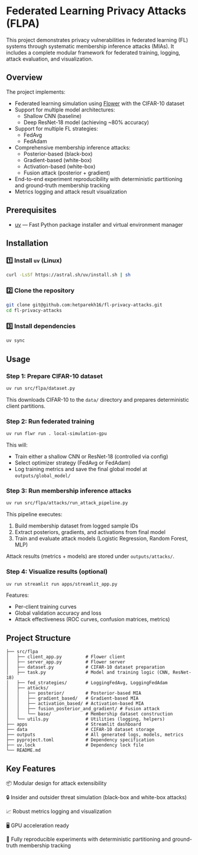 # Federated Learning Privacy Attacks (FLPA)

This project demonstrates privacy vulnerabilities in federated learning (FL) systems through systematic membership inference attacks (MIAs). It includes a complete modular framework for federated training, logging, attack evaluation, and visualization.

## Overview

The project implements:
- Federated learning simulation using [Flower](https://flower.dev/) with the CIFAR-10 dataset
- Support for multiple model architectures:
  - Shallow CNN (baseline)
  - Deep ResNet-18 model (achieving ~80% accuracy)
- Support for multiple FL strategies:
  - FedAvg
  - FedAdam
- Comprehensive membership inference attacks:
  - Posterior-based (black-box)
  - Gradient-based (white-box)
  - Activation-based (white-box)
  - Fusion attack (posterior + gradient)
- End-to-end experiment reproducibility with deterministic partitioning and ground-truth membership tracking
- Metrics logging and attack result visualization

## Prerequisites

- [uv](https://github.com/astral-sh/uv) — Fast Python package installer and virtual environment manager

## Installation

### 1️⃣ Install `uv` (Linux)

```bash
curl -LsSf https://astral.sh/uv/install.sh | sh
```

### 2️⃣ Clone the repository

```bash
git clone git@github.com:hetparekh16/fl-privacy-attacks.git
cd fl-privacy-attacks
```

### 3️⃣ Install dependencies

```bash
uv sync
```

## Usage

### Step 1: Prepare CIFAR-10 dataset

```bash
uv run src/flpa/dataset.py
```

This downloads CIFAR-10 to the `data/` directory and prepares deterministic client partitions.

### Step 2: Run federated training

```bash
uv run flwr run . local-simulation-gpu
```

This will:
- Train either a shallow CNN or ResNet-18 (controlled via config)
- Select optimizer strategy (FedAvg or FedAdam)
- Log training metrics and save the final global model at `outputs/global_model/`

### Step 3: Run membership inference attacks

```bash
uv run src/flpa/attacks/run_attack_pipeline.py
```

This pipeline executes:
1. Build membership dataset from logged sample IDs
2. Extract posteriors, gradients, and activations from final model
3. Train and evaluate attack models (Logistic Regression, Random Forest, MLP)

Attack results (metrics + models) are stored under `outputs/attacks/`.

### Step 4: Visualize results (optional)

```bash
uv run streamlit run apps/streamlit_app.py
```

Features:
- Per-client training curves
- Global validation accuracy and loss
- Attack effectiveness (ROC curves, confusion matrices, metrics)

## Project Structure

```
├── src/flpa
│   ├── client_app.py         # Flower client
│   ├── server_app.py         # Flower server
│   ├── dataset.py            # CIFAR-10 dataset preparation
│   ├── task.py               # Model and training logic (CNN, ResNet-18)
│   ├── fed_strategies/       # LoggingFedAvg, LoggingFedAdam
│   ├── attacks/
│   │   ├── posterior/        # Posterior-based MIA
│   │   ├── gradient_based/   # Gradient-based MIA
│   │   ├── activation_based/ # Activation-based MIA
│   │   ├── fusion_posterior_and_gradient/ # Fusion attack
│   │   └── base/             # Membership dataset construction
│   └── utils.py              # Utilities (logging, helpers)
├── apps                      # Streamlit dashboard
├── data                      # CIFAR-10 dataset storage
├── outputs                   # All generated logs, models, metrics
├── pyproject.toml            # Dependency specification
├── uv.lock                   # Dependency lock file
└── README.md
```

## Key Features

📦 Modular design for attack extensibility

🔒 Insider and outsider threat simulation (black-box and white-box attacks)

📈 Robust metrics logging and visualization

🖥️ GPU acceleration ready

🔁 Fully reproducible experiments with deterministic partitioning and ground-truth membership tracking